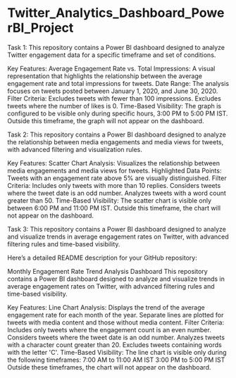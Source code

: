 # Twitter_Analytics_Dashboard_PowerBI_Project
Task 1:
This repository contains a Power BI dashboard designed to analyze Twitter engagement data for a specific timeframe and set of conditions.

Key Features:
Average Engagement Rate vs. Total Impressions: A visual representation that highlights the relationship between the average engagement rate and total impressions for tweets.
Date Range: The analysis focuses on tweets posted between January 1, 2020, and June 30, 2020.
Filter Criteria:
Excludes tweets with fewer than 100 impressions.
Excludes tweets where the number of likes is 0.
Time-Based Visibility: The graph is configured to be visible only during specific hours, 3:00 PM to 5:00 PM IST. Outside this timeframe, the graph will not appear on the dashboard.


Task 2:
This repository contains a Power BI dashboard designed to analyze the relationship between media engagements and media views for tweets, with advanced filtering and visualization rules.

Key Features:
Scatter Chart Analysis:
Visualizes the relationship between media engagements and media views for tweets.
Highlighted Data Points: Tweets with an engagement rate above 5% are visually distinguished.
Filter Criteria:
Includes only tweets with more than 10 replies.
Considers tweets where the tweet date is an odd number.
Analyzes tweets with a word count greater than 50.
Time-Based Visibility:
The scatter chart is visible only between 6:00 PM and 11:00 PM IST. Outside this timeframe, the chart will not appear on the dashboard.


Task 3:
This repository contains a Power BI dashboard designed to analyze and visualize trends in average engagement rates on Twitter, with advanced filtering rules and time-based visibility.


Here’s a detailed README description for your GitHub repository:

Monthly Engagement Rate Trend Analysis Dashboard
This repository contains a Power BI dashboard designed to analyze and visualize trends in average engagement rates on Twitter, with advanced filtering rules and time-based visibility.

Key Features:
Line Chart Analysis:
Displays the trend of the average engagement rate for each month of the year.
Separate lines are plotted for tweets with media content and those without media content.
Filter Criteria:
Includes only tweets where the engagement count is an even number.
Considers tweets where the tweet date is an odd number.
Analyzes tweets with a character count greater than 20.
Excludes tweets containing words with the letter 'C'.
Time-Based Visibility:
The line chart is visible only during the following timeframes:
7:00 AM to 11:00 AM IST
3:00 PM to 5:00 PM IST
Outside these timeframes, the chart will not appear on the dashboard.

